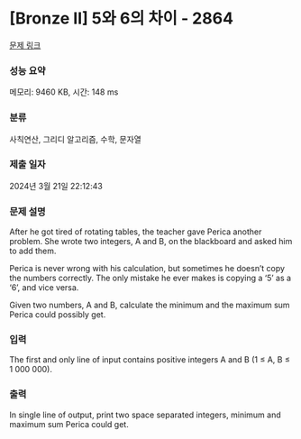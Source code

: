# [Bronze II] 5와 6의 차이 - 2864 

[문제 링크](https://www.acmicpc.net/problem/2864) 

### 성능 요약

메모리: 9460 KB, 시간: 148 ms

### 분류

사칙연산, 그리디 알고리즘, 수학, 문자열

### 제출 일자

2024년 3월 21일 22:12:43

### 문제 설명

<p>After he got tired of rotating tables, the teacher gave Perica another problem. She wrote two integers, A and B, on the blackboard and asked him to add them. </p>

<p>Perica is never wrong with his calculation, but sometimes he doesn’t copy the numbers correctly. The only mistake he ever makes is copying a ‘5’ as a ‘6’, and vice versa. </p>

<p>Given two numbers, A and B, calculate the minimum and the maximum sum Perica could possibly get. </p>

### 입력 

 <p>The first and only line of input contains positive integers A and B (1 ≤ A, B ≤ 1 000 000). </p>

<p> </p>

### 출력 

 <p>In single line of output, print two space separated integers, minimum and maximum sum Perica could get. </p>

